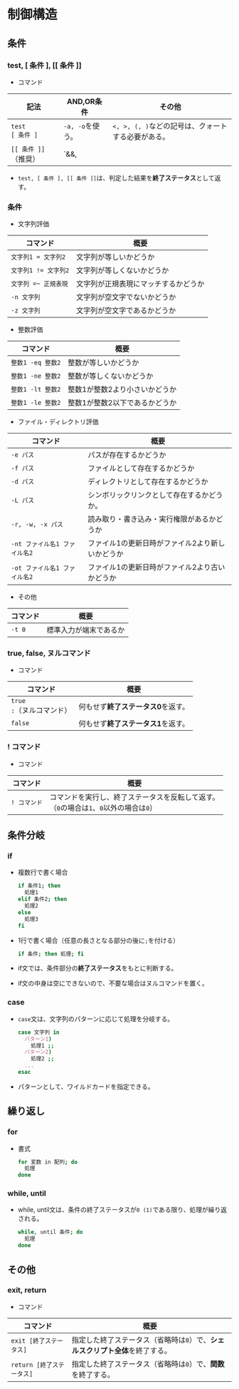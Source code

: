 # 制御構造

## 条件

### test, [ 条件 ], [[ 条件 ]]

- コマンド

| 記法                   | AND,OR条件       | その他                                                       |
| ---------------------- | ---------------- | ------------------------------------------------------------ |
| `test`<br />`[ 条件 ]` | `-a, -o`を使う。 | `<, >, (, )`などの記号は、クォートする必要がある。           |
| `[[ 条件 ]]`（推奨）   | `&&, ||`を使う。 | 条件部分で、単語分割は行われない。<br />条件部分で、パス名展開は行われない。（比較時の右辺にある場合を除く） |

- `test, [ 条件 ], [[ 条件 ]]`は、判定した結果を**終了ステータス**として返す。

### 条件

- 文字列評価

| コマンド             | 概要                                 |
| -------------------- | ------------------------------------ |
| `文字列1 = 文字列2`  | 文字列が等しいかどうか               |
| `文字列1 != 文字列2` | 文字列が等しくないかどうか           |
| `文字列 =~ 正規表現` | 文字列が正規表現にマッチするかどうか |
| `-n 文字列`          | 文字列が空文字でないかどうか         |
| `-z 文字列`          | 文字列が空文字であるかどうか         |

- 整数評価

| コマンド          | 概要                           |
| ----------------- | ------------------------------ |
| `整数1 -eq 整数2` | 整数が等しいかどうか           |
| `整数1 -ne 整数2` | 整数が等しくないかどうか       |
| `整数1 -lt 整数2` | 整数1が整数2より小さいかどうか |
| `整数1 -le 整数2` | 整数1が整数2以下であるかどうか |

- ファイル・ディレクトリ評価

| コマンド                      | 概要                                             |
| ----------------------------- | ------------------------------------------------ |
| `-e パス`                     | パスが存在するかどうか                           |
| `-f パス`                     | ファイルとして存在するかどうか                   |
| `-d パス`                     | ディレクトリとして存在するかどうか               |
| `-L パス`                     | シンボリックリンクとして存在するかどうか。       |
| `-r, -w, -x パス`             | 読み取り・書き込み・実行権限があるかどうか       |
| `-nt ファイル名1 ファイル名2` | ファイル1の更新日時がファイル2より新しいかどうか |
| `-ot ファイル名1 ファイル名2` | ファイル1の更新日時がファイル2より古いかどうか   |

- その他

| コマンド | 概要                   |
| -------- | ---------------------- |
| `-t 0`   | 標準入力が端末であるか |

### true, false, ヌルコマンド

- コマンド

| コマンド                         | 概要                                |
| -------------------------------- | ----------------------------------- |
| `true`<br /> `:`（ヌルコマンド） | 何もせず**終了ステータス0**を返す。 |
| `false`                          | 何もせず**終了ステータス1**を返す。 |

### ! コマンド

- コマンド

| コマンド     | 概要                                                         |
| ------------ | ------------------------------------------------------------ |
| `! コマンド` | コマンドを実行し、終了ステータスを反転して返す。<br />（`0`の場合は`1`、`0`以外の場合は`0`） |

## 条件分岐

### if

- 複数行で書く場合

  ```bash
  if 条件1; then 
    処理1
  elif 条件2; then
    処理2
  else
    処理3
  fi
  ```

- 1行で書く場合（任意の長さとなる部分の後に`;`を付ける）

  ```bash
  if 条件; then 処理; fi
  ```

- if文では、条件部分の**終了ステータス**をもとに判断する。
- if文の中身は空にできないので、不要な場合はヌルコマンドを置く。

### case

- `case`文は、文字列のパターンに応じて処理を分岐する。

  ```bash
  case 文字列 in
    パターン1) 
      処理1 ;;
    パターン2) 
      処理2 ;;
    ...
  esac
  ```

- パターンとして、ワイルドカードを指定できる。

## 繰り返し

### for

- 書式

  ```bash
  for 変数 in 配列; do 
    処理
  done
  ```

### while, until

- while, until文は、条件の終了ステータスが`0 (1)`である限り、処理が繰り返される。

  ```bash
  while, until 条件; do 
    処理
  done
  ```

## その他

### exit, return

- コマンド

| コマンド                  | 概要                                                         |
| ------------------------- | ------------------------------------------------------------ |
| `exit [終了ステータス]`   | 指定した終了ステータス（省略時は`0`）で、**シェルスクリプト全体**を終了する。 |
| `return [終了ステータス]` | 指定した終了ステータス（省略時は`0`）で、**関数**を終了する。 |
